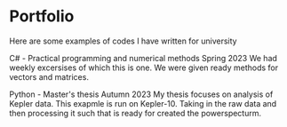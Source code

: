 # Portfolio
Here are some examples of codes I have written for university

C# - Practical programming and numerical methods Spring 2023
We had weekly excersises of which this is one. We were given ready methods for vectors and matrices.

Python - Master's thesis Autumn 2023
My thesis focuses on analysis of Kepler data. This exapmle is run on Kepler-10. 
Taking in the raw data and then processing it such that is ready for created the powerspecturm. 
